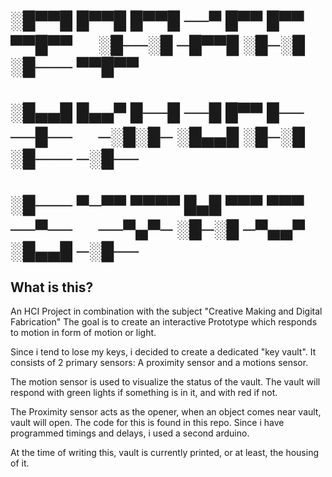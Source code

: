 
# ░█▀▀█ █▀▀█ █▀▀█ ──▀ █▀▀ █▀▀ ▀▀█▀▀ 　 ░█──░█ ─█▀▀█ ░█─░█ ░█─── ▀▀█▀▀ 
# ░█▄▄█ █▄▄▀ █──█ ──█ █▀▀ █── ──█── 　 ─░█░█─ ░█▄▄█ ░█─░█ ░█─── ─░█── 
# ░█─── ▀─▀▀ ▀▀▀▀ █▄█ ▀▀▀ ▀▀▀ ──▀── 　 ──▀▄▀─ ░█─░█ ─▀▄▄▀ ░█▄▄█ ─░█──

## What is this? 

An HCI Project in combination with the subject "Creative Making and Digital Fabrication"
The goal is to create an interactive Prototype which responds to motion in form of motion or light.

Since i tend to lose my keys, i decided to create a dedicated "key vault".
It consists of 2 primary sensors: A proximity sensor and a motions sensor. 

The motion sensor is used to visualize the status of the vault. The vault will respond with 
green lights if something is in it, and with red if not. 

The Proximity sensor acts as the opener, when an object comes near vault, vault will open.
The code for this is found in this repo. Since i have programmed timings and delays, i used a second arduino.

At the time of writing this, vault is currently printed, or at least, the housing of it. 


